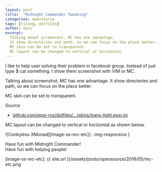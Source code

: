 ```yaml
---
layout: post
title:  "Midnight Commander Tweaking"
categories: opensource
tags: [ricing, dotfiles]
author: epsi
excerpt:
  Talking about screenshot, MC has one advantage.
  It show directories and path, so we can focus on the place better.
  MC skin can be set to transparent.
  MC layout can be changed to vertical or horizontal.
---
```


I like to help user solving their problem in facebook group.
Instead of just type $ cat something.
I show them screenshot with ViM or MC.

Talking about screenshot, MC has one advantage.
It show directories and path, so we can focus on the place better.

MC skin can be set to transparent.

<div class="sectionbox">
  <div class="sectionbox-heading">
    Source
  </div>
  <div class="sectionbox-body">
    <div>
    <ul class="list-content">
      <li>
        <a href="https://github.com/epsi-rns/dotfiles/blob/master/config/mc/skins/trans-light.epsi.ini"
        >github.com/epsi-rns/dotfiles/.../skins/trans-light.epsi.ini</a>
      </li>
    </ul>
    </div>
  </div>
</div>

MC layout can be changed to vertical or horizontal as shown below.

![Conkyless XMonad][image-ss-mc-etc]{: .img-responsive }

Have fun with Midnight Commander!<br/>
Have fun with helping people!<br/>

[dotfiles-skin-mc]: https://github.com/epsi-rns/dotfiles/blob/master/config/mc/skins/trans-light.epsi.ini
[image-ss-mc-etc]: {{ site.url }}/assets/posts/opensource/2016/05/mc-etc.png
